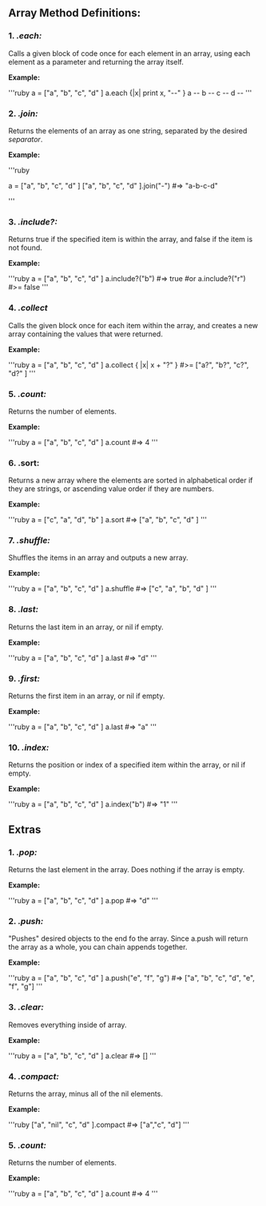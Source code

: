 ## Array Method Definitions:

### 1. *.each:*  

Calls a given block of code once for each element in an array, using each element as a parameter and returning the array itself.

**Example:**

'''ruby
a = ["a", "b", "c", "d" ]
a.each {|x| print x, "--" }
a -- b -- c -- d --
'''

### 2. *.join:*

Returns the elements of an array as one string, separated by the desired *separator*.

**Example:**

'''ruby

a = ["a", "b", "c", "d" ]
["a", "b", "c", "d" ].join("-")
 #=> "a-b-c-d"

'''

### 3. *.include?:*
Returns true if the specified item is within the array, and false if the item is not found.

**Example:**

'''ruby
a = ["a", "b", "c", "d" ]
a.include?("b") #=> true
 #or
a.include?("r") #>= false
'''

### 4. *.collect*
Calls the given block once for each item within the array, and creates a new array containing the values that were returned.

**Example:**

'''ruby
a = ["a", "b", "c", "d" ]
a.collect { |x| x + "?" }
 #>= ["a?", "b?", "c?", "d?" ]
'''

### 5. *.count:*
Returns the number of elements.

**Example:**

'''ruby
a = ["a", "b", "c", "d" ]
a.count #=> 4
'''

### 6. **.sort:**
Returns a new array where the elements are sorted in alphabetical order if they are strings, or ascending value order if they are numbers.

**Example:**

'''ruby
a = ["c", "a", "d", "b" ]
a.sort #=> ["a", "b", "c", "d" ]
'''

### 7. *.shuffle:*
Shuffles the items in an array and outputs a new array.

**Example:**

'''ruby
a = ["a", "b", "c", "d" ]
a.shuffle #=> ["c", "a", "b", "d" ]
'''

### 8. *.last:*
Returns the last item in an array, or nil if empty.

**Example:**

'''ruby
a = ["a", "b", "c", "d" ]
a.last #=> "d"
'''

### 9. *.first:*
Returns the first item in an array, or nil if empty.

**Example:**

'''ruby
    a = ["a", "b", "c", "d" ]
    a.last #=> "a"
'''

### 10. *.index:*
Returns the position or index of a specified item within the array, or nil if empty.

**Example:**

'''ruby
a = ["a", "b", "c", "d" ]
a.index("b")
 #=> "1"
'''




   ## Extras

### 1. *.pop:*  
Returns the last element in the array. Does nothing if the array is empty.

**Example:**

'''ruby
a = ["a", "b", "c", "d" ]
a.pop #=> "d"
'''

### 2. *.push:*
"Pushes" desired objects to the end fo the array. Since a.push will return the array as a whole, you can chain appends together.

**Example:**

'''ruby
a = ["a", "b", "c", "d" ]
a.push("e", "f", "g")
 #=> ["a", "b", "c", "d", "e", "f", "g"]
'''

### 3. *.clear:*
Removes everything inside of  array.

**Example:**

'''ruby
a = ["a", "b", "c", "d" ]
a.clear  #=> []
'''

### 4. *.compact:*
Returns the array, minus all of the nil elements.

**Example:**

'''ruby
["a", "nil", "c", "d" ].compact
 #=> ["a","c", "d"]
'''

### 5. *.count:*
Returns the number of elements.

**Example:**

'''ruby
a = ["a", "b", "c", "d" ]
a.count #=> 4
'''
